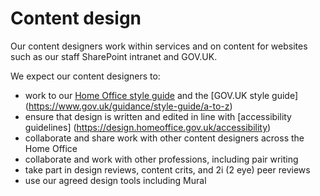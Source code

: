 Content design
==============

Our content designers work within services and on content for websites such as our staff SharePoint intranet and GOV.UK.  

We expect our content designers to:  

-	work to our [Home Office style guide](https://design.homeoffice.gov.uk/content-style-guide) and the [GOV.UK style guide] (https://www.gov.uk/guidance/style-guide/a-to-z)  
-	ensure that design is written and edited in line with [accessibility guidelines] (https://design.homeoffice.gov.uk/accessibility) 
-	collaborate and share work with other content designers across the Home Office 
-	collaborate and work with other professions, including pair writing 
-	take part in design reviews, content crits, and 2i (2 eye) peer reviews 
-	use our agreed design tools including Mural  
